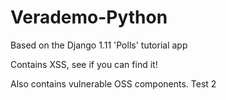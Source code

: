 # Verademo-Python

Based on the Django 1.11 'Polls' tutorial app

Contains XSS, see if you can find it!

Also contains vulnerable OSS components.
Test 2
